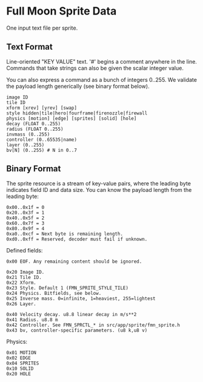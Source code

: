 # Full Moon Sprite Data

One input text file per sprite.

## Text Format

Line-oriented "KEY VALUE" text.
'#' begins a comment anywhere in the line.
Commands that take strings can also be given the scalar integer value.

You can also express a command as a bunch of integers 0..255.
We validate the payload length generically (see binary format below).

```
image ID
tile ID
xform [xrev] [yrev] [swap]
style hidden|tile|hero|fourframe|firenozzle|firewall
physics [motion] [edge] [sprites] [solid] [hole]
decay (FLOAT 0..255)
radius (FLOAT 0..255)
invmass (0..255)
controller (0..65535|name)
layer (0..255)
bv[N] (0..255) # N in 0..7
```

## Binary Format

The sprite resource is a stream of key-value pairs, where the leading byte indicates field ID and data size.
You can know the payload length from the leading byte:

```
0x00..0x1f = 0 
0x20..0x3f = 1
0x40..0x5f = 2
0x60..0x7f = 3
0x80..0x9f = 4
0xa0..0xcf = Next byte is remaining length.
0xd0..0xff = Reserved, decoder must fail if unknown.
```

Defined fields:

```
0x00 EOF. Any remaining content should be ignored.

0x20 Image ID.
0x21 Tile ID.
0x22 Xform.
0x23 Style. Default 1 (FMN_SPRITE_STYLE_TILE)
0x24 Physics. Bitfields, see below.
0x25 Inverse mass. 0=infinite, 1=heaviest, 255=lightest
0x26 Layer.

0x40 Velocity decay. u8.8 linear decay in m/s**2
0x41 Radius. u8.8 m
0x42 Controller. See FMN_SPRCTL_* in src/app/sprite/fmn_sprite.h
0x43 bv, controller-specific parameters. (u8 k,u8 v)
```

Physics:

```
0x01 MOTION
0x02 EDGE
0x04 SPRITES
0x10 SOLID
0x20 HOLE
```
